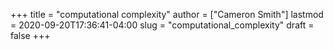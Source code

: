+++
title = "computational complexity"
author = ["Cameron Smith"]
lastmod = 2020-09-20T17:36:41-04:00
slug = "computational_complexity"
draft = false
+++
